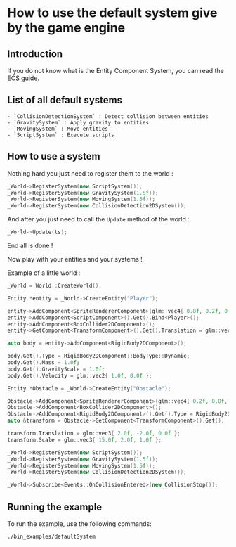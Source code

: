 # How to use the default system give by the game engine

## Introduction

If you do not know what is the Entity Component System, you can read the ECS guide.

## List of all default systems

    - `CollisionDetectionSystem` : Detect collision between entities
    - `GravitySystem` : Apply gravity to entities
    - `MovingSystem` : Move entities
    - `ScriptSystem` : Execute scripts

## How to use a system

Nothing hard you just need to register them to the world :

```cpp
_World->RegisterSystem(new ScriptSystem());
_World->RegisterSystem(new GravitySystem(1.5f));
_World->RegisterSystem(new MovingSystem(1.5f));
_World->RegisterSystem(new CollisionDetection2DSystem());
```

And after you just need to call the `Update` method of the world :

```cpp
_World->Update(ts);
```

End all is done !

Now play with your entities and your systems !

Example of a little world :

```cpp
_World = World::CreateWorld();

Entity *entity = _World->CreateEntity("Player");

entity->AddComponent<SpriteRendererComponent>(glm::vec4{ 0.8f, 0.2f, 0.3f, 1.0f });
entity->AddComponent<ScriptComponent>().Get().Bind<Player>();
entity->AddComponent<BoxCollider2DComponent>();
entity->GetComponent<TransformComponent>().Get().Translation = glm::vec3{ 0.0f, 5.0f, 0.0f };

auto body = entity->AddComponent<RigidBody2DComponent>();

body.Get().Type = RigidBody2DComponent::BodyType::Dynamic;
body.Get().Mass = 1.0f;
body.Get().GravityScale = 1.0f;
body.Get().Velocity = glm::vec2{ 1.0f, 0.0f };

Entity *Obstacle = _World->CreateEntity("Obstacle");

Obstacle->AddComponent<SpriteRendererComponent>(glm::vec4{ 0.2f, 0.8f, 0.3f, 1.0f });
Obstacle->AddComponent<BoxCollider2DComponent>();
Obstacle->AddComponent<RigidBody2DComponent>().Get().Type = RigidBody2DComponent::BodyType::Static;
auto &transform = Obstacle->GetComponent<TransformComponent>().Get();

transform.Translation = glm::vec3{ 2.0f, -2.0f, 0.0f };
transform.Scale = glm::vec3{ 15.0f, 2.0f, 1.0f };

_World->RegisterSystem(new ScriptSystem());
_World->RegisterSystem(new GravitySystem(1.5f));
_World->RegisterSystem(new MovingSystem(1.5f));
_World->RegisterSystem(new CollisionDetection2DSystem());

_World->Subscribe<Events::OnCollisionEntered>(new CollisionStop());
```

## Running the example

To run the example, use the following commands:

```bash
./bin_examples/defaultSystem
```
